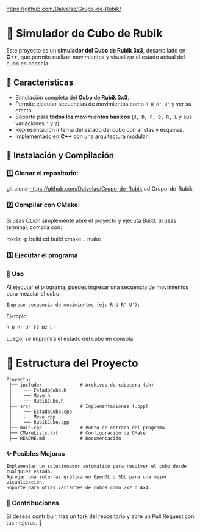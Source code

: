https://github.com/Dalvelac/Grupo-de-Rubik/

# 🧩 Simulador de Cubo de Rubik

Este proyecto es un **simulador del Cubo de Rubik 3x3**, desarrollado en **C++**, que permite realizar movimientos y visualizar el estado actual del cubo en consola.

## 📌 Características
- Simulación completa del **Cubo de Rubik 3x3**.
- Permite ejecutar secuencias de movimientos como `R U R' U'` y ver su efecto.
- Soporte para **todos los movimientos básicos** (`U, D, F, B, R, L` y sus variaciones `'` y `2`).
- Representación interna del estado del cubo con aristas y esquinas.
- Implementado en **C++** con una arquitectura modular.

## 🚀 Instalación y Compilación

### 1️⃣ Clonar el repositorio:

git clone https://github.com/Dalvelac/Grupo-de-Rubik
cd Grupo-de-Rubik

### 2️⃣ Compilar con CMake:

Si usas CLion simplemente abre el proyecto y ejecuta Build.
Si usas terminal, compila con:

mkdir -p build
cd build
cmake ..
make

### 3️⃣ Ejecutar el programa

### 📖 Uso

Al ejecutar el programa, puedes ingresar una secuencia de movimientos para mezclar el cubo:
```
Ingrese secuencia de movimientos (ej: R U R' U'):
```
Ejemplo:
```
R U R' U' F2 D2 L'
```
Luego, se imprimirá el estado del cubo en consola.

# 📂 Estructura del Proyecto
```
Proyecto/
 ├── include/              # Archivos de cabecera (.h)
 │    ├── EstadoCubo.h
 │    ├── Move.h
 │    ├── RubikCube.h
 ├── src/                  # Implementaciones (.cpp)
 │    ├── EstadoCubo.cpp
 │    ├── Move.cpp
 │    ├── RubikCube.cpp
 ├── main.cpp              # Punto de entrada del programa
 ├── CMakeLists.txt        # Configuración de CMake
 ├── README.md             # Documentación
```

### ✨ Posibles Mejoras

    Implementar un solucionador automático para resolver el cubo desde cualquier estado.
    Agregar una interfaz gráfica en OpenGL o SDL para una mejor visualización.
    Soporte para otras variantes de cubos como 2x2 o 4x4.

### 🤝 Contribuciones

Si deseas contribuir, haz un fork del repositorio y abre un Pull Request con tus mejoras. 🚀

